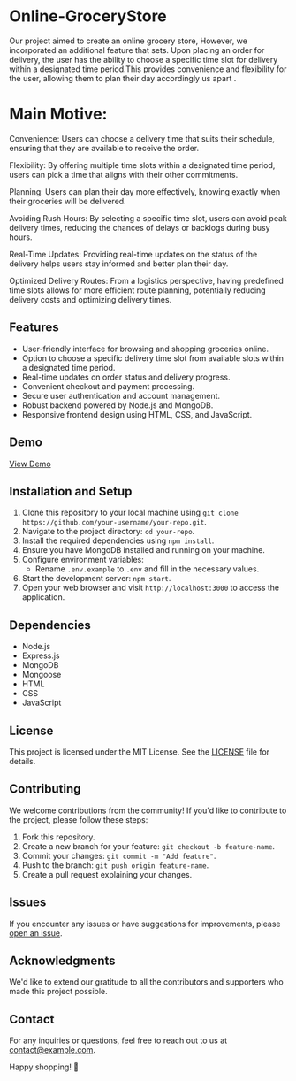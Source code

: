 # Online-GroceryStore
Our project aimed to create an online grocery store, However, we incorporated an additional feature that sets. Upon placing an order for
delivery, the user has the ability to choose a specific time slot for delivery within a designated time period.This provides convenience and flexibility for the user, allowing them to plan their day accordingly us apart .

# Main Motive:
Convenience: Users can choose a delivery time that suits their schedule, ensuring that they are available to receive the order.

Flexibility: By offering multiple time slots within a designated time period, users can pick a time that aligns with their other commitments.

Planning: Users can plan their day more effectively, knowing exactly when their groceries will be delivered.

Avoiding Rush Hours: By selecting a specific time slot, users can avoid peak delivery times, reducing the chances of delays or backlogs during busy hours.

Real-Time Updates: Providing real-time updates on the status of the delivery helps users stay informed and better plan their day.

Optimized Delivery Routes: From a logistics perspective, having predefined time slots allows for more efficient route planning, potentially reducing delivery costs and optimizing delivery times.

## Features

- User-friendly interface for browsing and shopping groceries online.
- Option to choose a specific delivery time slot from available slots within a designated time period.
- Real-time updates on order status and delivery progress.
- Convenient checkout and payment processing.
- Secure user authentication and account management.
- Robust backend powered by Node.js and MongoDB.
- Responsive frontend design using HTML, CSS, and JavaScript.

## Demo

[View Demo](http://127.0.0.1:5500/Home%20Page%20HTML.html)

## Installation and Setup

1. Clone this repository to your local machine using `git clone https://github.com/your-username/your-repo.git`.
2. Navigate to the project directory: `cd your-repo`.
3. Install the required dependencies using `npm install`.
4. Ensure you have MongoDB installed and running on your machine.
5. Configure environment variables:
   - Rename `.env.example` to `.env` and fill in the necessary values.
6. Start the development server: `npm start`.
7. Open your web browser and visit `http://localhost:3000` to access the application.

## Dependencies

- Node.js
- Express.js
- MongoDB
- Mongoose
- HTML
- CSS
- JavaScript

## License

This project is licensed under the MIT License. See the [LICENSE](LICENSE) file for details.

## Contributing

We welcome contributions from the community! If you'd like to contribute to the project, please follow these steps:
1. Fork this repository.
2. Create a new branch for your feature: `git checkout -b feature-name`.
3. Commit your changes: `git commit -m "Add feature"`.
4. Push to the branch: `git push origin feature-name`.
5. Create a pull request explaining your changes.

## Issues

If you encounter any issues or have suggestions for improvements, please [open an issue](https://github.com/waqa26r/Online-GroceryStore/issues).

## Acknowledgments

We'd like to extend our gratitude to all the contributors and supporters who made this project possible.

## Contact

For any inquiries or questions, feel free to reach out to us at contact@example.com.

Happy shopping! 🛒


